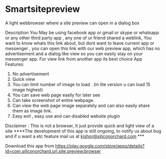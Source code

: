Smartsitepreview
================

A light webbrowser where a site preview can open in a dialog box


Description
You May be using facebook app or gmail or skype or whatsapp or any other third party app , any one of ur friend shared a weblink, You want to know whats this link about, but dont want to leave current app or messenger , you can open this link with our web preview app, which has no advertisement and a dialog like view so you can easily stay on your messenger app.
For view link from another app its best choice
App Features:
1. No advertisement
2. Quick view
3. You can limit number of image to load . (in lite version u can load 15 image highest)
4. You can save web page easily for later see
5. Can take screenshot of entire webpage.
6. Can view the web page image separately and can also easily share them as image link.
7. Easy exit , easy use and can disabled website plugin

Disclaimer : This is not a browser, It just provide quick and light view of a site
****The development of this app is still ongoing, to notify us about bug and if u want a etc feature mail us at kishor@siliconorchard.com ***


Download this app from 
https://play.google.com/store/apps/details?id=com.siliconorchard.url.site.preview.browser
